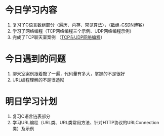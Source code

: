 # 今日学习内容

1. 复习了C语言数组部分（遍历、内存、常见算法），（[数组-CSDN博客](https://blog.csdn.net/2301_79890350/article/details/140489119?spm=1001.2014.3001.5501)）
2. 学习了网络编程（TCP网络编程三个示例、UDP网络编程示例）
3. 完成了TCP聊天室案例 （[TCP与UDP网络编程]([TCP与UDP网络编程-CSDN博客](https://blog.csdn.net/2301_79890350/article/details/140487640?csdn_share_tail={"type"%3A"blog"%2C"rType"%3A"article"%2C"rId"%3A"140487640"%2C"source"%3A"2301_79890350"}))）

# 今日遇到的问题

1. 聊天室案例跟着敲了一遍，代码量有多大，掌握的不是很好
2. URL编程理解的不是很透彻

# 明日学习计划

1. 复习C语言链表部分
3. 学习URL编程（URL类、URL类常用方法、针对HTTP协议的URLConnection类）及示例





